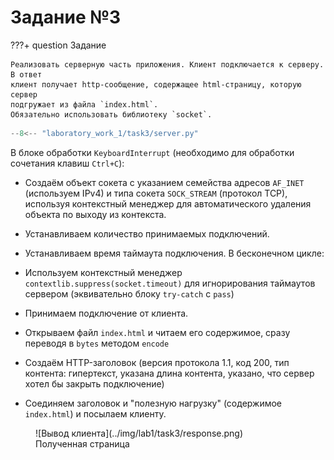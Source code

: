 # Задание №3

???+ question Задание

    Реализовать серверную часть приложения. Клиент подключается к серверу. В ответ
    клиент получает http-сообщение, содержащее html-страницу, которую сервер
    подгружает из файла `index.html`.
    Обязательно использовать библиотеку `socket`.

```Python title="server.py"
--8<-- "laboratory_work_1/task3/server.py"
```

В блоке обработки `KeyboardInterrupt` (необходимо для обработки сочетания клавиш `Ctrl+C`):

- Создаём объект сокета c указанием семейства адресов `AF_INET` (используем IPv4) и типа сокета `SOCK_STREAM` (протокол TCP), используя контекстный менеджер для автоматического удаления объекта по выходу из контекста.
- Устанавливаем количество принимаемых подключений.
- Устанавливаем время таймаута подключения.
В бесконечном цикле:

- Используем контекстный менеджер `contextlib.suppress(socket.timeout)` для игнорирования таймаутов сервером (эквивательно блоку `try-catch` с `pass`)
- Принимаем подключение от клиента.
- Открываем файл `index.html` и читаем его содержимое, сразу переводя в `bytes` методом `encode`
- Создаём HTTP-заголовок (версия протокола 1.1, код 200, тип контента: гипертекст, указана длина контента, указано, что сервер хотел бы закрыть подключение)
- Соединяем заголовок и "полезную нагрузку" (содержимое `index.html`) и посылаем клиенту.

<figure markdown>
![Вывод клиента](../img/lab1/task3/response.png)
<figcaption> Полученная страница </figcaption>
</figure>